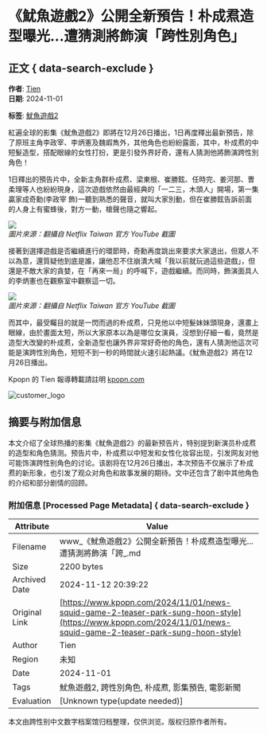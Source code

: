 # 《魷魚遊戲2》公開全新預告！朴成焄造型曝光...遭猜測將飾演「跨性別角色」

## 正文 { data-search-exclude }


**作者**: [Tien](https://kpopn.com/author/tien)  
**日期**: 2024-11-01  

**标签**: [魷魚遊戲2](https://kpopn.com/tag/%e9%ad%b7%e9%ad%9a%e9%81%8a%e6%88%b22)  

紅遍全球的影集《魷魚遊戲2》即將在12月26日播出，1日再度釋出最新預告，除了原班主角李政宰、李炳憲及魏嘏雋外，其他角色也紛紛露面，其中，朴成焄的中短髮造型，搭配眼線的女性打扮，更是引發外界好奇，還有人猜測他將飾演跨性別角色！

1日釋出的預告片中，全新主角群朴成焄、梁東根、崔勝鉉、任時完、姜河那、曺柔理等人也紛紛現身，這次遊戲依然由最經典的「一二三，木頭人」開場，第一集贏家成奇勳(李政宰 飾)一聽到熟悉的聲音，就叫大家別動，但在崔勝鉉告訴前面的人身上有蜜蜂後，對方一動，槍聲也隨之響起。

![](/upload/2bf97d6c5e131b1e2a8f.png)  
*圖片來源：翻攝自 Netflix Taiwan 官方 YouTube 截圖*

接著到選擇遊戲是否繼續進行的環節時，奇勳再度跳出來要求大家退出，但眾人不以為意，還質疑他到底是誰，讓他忍不住崩潰大喊「我以前就玩過這些遊戲」，但還是不敵大家的貪婪，在「再來一局」的呼喊下，遊戲繼續。而同時，飾演面具人的李炳憲也在觀察室中觀察這一切。

![](/upload/d98e13094d7cba041047.png)  
*圖片來源：翻攝自 Netflix Taiwan 官方 YouTube 截圖*

而其中，最受矚目的就是一閃而過的朴成焄，只見他以中短髮妹妹頭現身，還畫上眼線，由於畫面太短，所以大家原本以為是哪位女演員，沒想到仔細一看，竟然是造型大改變的朴成焄，全新造型也讓外界非常好奇他的角色，還有人猜測他這次可能是演跨性別角色，短短不到一秒的時間就火速引起熱議。《魷魚遊戲2》將在12月26日播出。

Kpopn 的 Tien 報導轉載請註明 [kpopn.com](https://kpopn.com)  

![customer_logo](https://www.likr.tw/pushImage/kpopn/image/20230320000001_chrome_100x100_1731383389.png)

## 摘要与附加信息

<!-- tcd_abstract -->
本文介绍了全球热播的影集《魷魚遊戲2》的最新预告片，特别提到新演员朴成焄的造型和角色猜测。预告片中，朴成焄以中短发和女性化妆容出现，引发网友对他可能饰演跨性别角色的讨论。该剧将在12月26日播出，本次预告不仅展示了朴成焄的新形象，也引发了观众对角色和故事发展的期待。文中还包含了剧中其他角色的介绍和部分剧情的回顾。
<!-- tcd_abstract_end -->

### 附加信息 [Processed Page Metadata] { data-search-exclude }

| Attribute       | Value                                  |
|-----------------|----------------------------------------|
| Filename        | www_《魷魚遊戲2》公開全新預告！朴成焄造型曝光...遭猜測將飾演「跨_.md                             |
| Size            | 2200 bytes                           |
| Archived Date   | 2024-11-12 20:39:22                             |
| Original Link   | [https://www.kpopn.com/2024/11/01/news-squid-game-2-teaser-park-sung-hoon-style](https://www.kpopn.com/2024/11/01/news-squid-game-2-teaser-park-sung-hoon-style)                       |
| Author          | Tien                               |
| Region          | 未知                               |
| Date            | 2024-11-01                                 |
| Tags            | 魷魚遊戲2, 跨性別角色, 朴成焄, 影集預告, 電影新聞                                 |
| Evaluation            | [Unknown type(update needed)]                                 |
<!-- tcd_table_end -->

本文由跨性别中文数字档案馆归档整理，仅供浏览。版权归原作者所有。
